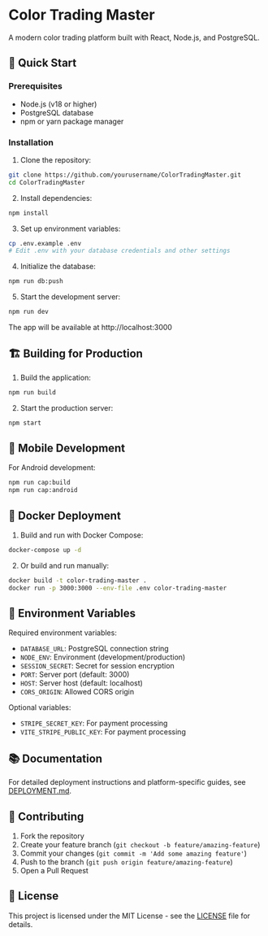 # Color Trading Master

A modern color trading platform built with React, Node.js, and PostgreSQL.

## 🚀 Quick Start

### Prerequisites

- Node.js (v18 or higher)
- PostgreSQL database
- npm or yarn package manager

### Installation

1. Clone the repository:
```bash
git clone https://github.com/yourusername/ColorTradingMaster.git
cd ColorTradingMaster
```

2. Install dependencies:
```bash
npm install
```

3. Set up environment variables:
```bash
cp .env.example .env
# Edit .env with your database credentials and other settings
```

4. Initialize the database:
```bash
npm run db:push
```

5. Start the development server:
```bash
npm run dev
```

The app will be available at http://localhost:3000

## 🏗️ Building for Production

1. Build the application:
```bash
npm run build
```

2. Start the production server:
```bash
npm start
```

## 📱 Mobile Development

For Android development:

```bash
npm run cap:build
npm run cap:android
```

## 🐳 Docker Deployment

1. Build and run with Docker Compose:
```bash
docker-compose up -d
```

2. Or build and run manually:
```bash
docker build -t color-trading-master .
docker run -p 3000:3000 --env-file .env color-trading-master
```

## 🔧 Environment Variables

Required environment variables:

- `DATABASE_URL`: PostgreSQL connection string
- `NODE_ENV`: Environment (development/production)
- `SESSION_SECRET`: Secret for session encryption
- `PORT`: Server port (default: 3000)
- `HOST`: Server host (default: localhost)
- `CORS_ORIGIN`: Allowed CORS origin

Optional variables:

- `STRIPE_SECRET_KEY`: For payment processing
- `VITE_STRIPE_PUBLIC_KEY`: For payment processing

## 📚 Documentation

For detailed deployment instructions and platform-specific guides, see [DEPLOYMENT.md](./DEPLOYMENT.md).

## 🤝 Contributing

1. Fork the repository
2. Create your feature branch (`git checkout -b feature/amazing-feature`)
3. Commit your changes (`git commit -m 'Add some amazing feature'`)
4. Push to the branch (`git push origin feature/amazing-feature`)
5. Open a Pull Request

## 📄 License

This project is licensed under the MIT License - see the [LICENSE](LICENSE) file for details.
